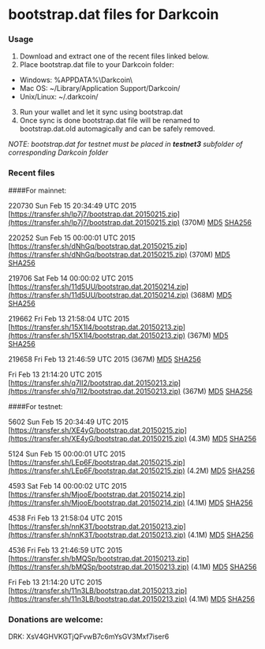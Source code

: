 # bootstrap.dat files for Darkcoin

### Usage

1. Download and extract one of the recent files linked below.
2. Place bootstrap.dat file to your Darkcoin folder:
 - Windows: %APPDATA%\Darkcoin\
 - Mac OS: ~/Library/Application Support/Darkcoin/
 - Unix/Linux: ~/.darkcoin/
3. Run your wallet and let it sync using bootstrap.dat
4. Once sync is done bootstrap.dat file will be renamed to bootstrap.dat.old automagically and can be safely removed.

_NOTE: bootstrap.dat for testnet must be placed in **testnet3** subfolder of corresponding Darkcoin folder_

### Recent files

####For mainnet:

220730 Sun Feb 15 20:34:49 UTC 2015 [https://transfer.sh/lp7j7/bootstrap.dat.20150215.zip](https://transfer.sh/lp7j7/bootstrap.dat.20150215.zip) (370M) [MD5](https://transfer.sh/VP7gd/md5.txt) [SHA256](https://transfer.sh/Fd6XL/sha256.txt)

220252 Sun Feb 15 00:00:01 UTC 2015 [https://transfer.sh/dNhGq/bootstrap.dat.20150215.zip](https://transfer.sh/dNhGq/bootstrap.dat.20150215.zip) (370M) [MD5](https://transfer.sh/Dmoec/md5.txt) [SHA256](https://transfer.sh/1go60d/sha256.txt)

219706 Sat Feb 14 00:00:02 UTC 2015 [https://transfer.sh/11d5UU/bootstrap.dat.20150214.zip](https://transfer.sh/11d5UU/bootstrap.dat.20150214.zip) (368M) [MD5](https://transfer.sh/1dNUF3/md5.txt) [SHA256](https://transfer.sh/KqKUZ/sha256.txt)

219662 Fri Feb 13 21:58:04 UTC 2015 [https://transfer.sh/15X1I4/bootstrap.dat.20150213.zip](https://transfer.sh/15X1I4/bootstrap.dat.20150213.zip) (367M) [MD5](https://transfer.sh/PI8rm/md5.txt) [SHA256](https://transfer.sh/14A8bs/sha256.txt)

219658 Fri Feb 13 21:46:59 UTC 2015 []() (367M) [MD5](https://transfer.sh/vyGLb/md5.txt) [SHA256](https://transfer.sh/kB91g/sha256.txt)

Fri Feb 13 21:14:20 UTC 2015 [https://transfer.sh/q7II2/bootstrap.dat.20150213.zip](https://transfer.sh/q7II2/bootstrap.dat.20150213.zip) (367M) [MD5](https://transfer.sh/ZIJiE/md5.txt) [SHA256](https://transfer.sh/8Q8XH/sha256.txt)

####For testnet:

5602 Sun Feb 15 20:34:49 UTC 2015 [https://transfer.sh/XE4yG/bootstrap.dat.20150215.zip](https://transfer.sh/XE4yG/bootstrap.dat.20150215.zip) (4.3M) [MD5](https://transfer.sh/68D5h/md5.txt) [SHA256](https://transfer.sh/Pvchs/sha256.txt)

5124 Sun Feb 15 00:00:01 UTC 2015 [https://transfer.sh/LEp6F/bootstrap.dat.20150215.zip](https://transfer.sh/LEp6F/bootstrap.dat.20150215.zip) (4.2M) [MD5](https://transfer.sh/JEd2Y/md5.txt) [SHA256](https://transfer.sh/1hLQT8/sha256.txt)

4593 Sat Feb 14 00:00:02 UTC 2015 [https://transfer.sh/MjooE/bootstrap.dat.20150214.zip](https://transfer.sh/MjooE/bootstrap.dat.20150214.zip) (4.1M) [MD5](https://transfer.sh/1gziV3/md5.txt) [SHA256](https://transfer.sh/1fmgdw/sha256.txt)

4538 Fri Feb 13 21:58:04 UTC 2015 [https://transfer.sh/nnK3T/bootstrap.dat.20150213.zip](https://transfer.sh/nnK3T/bootstrap.dat.20150213.zip) (4.1M) [MD5](https://transfer.sh/RSjMu/md5.txt) [SHA256](https://transfer.sh/1dJhzz/sha256.txt)

4536 Fri Feb 13 21:46:59 UTC 2015 [https://transfer.sh/bMQSp/bootstrap.dat.20150213.zip](https://transfer.sh/bMQSp/bootstrap.dat.20150213.zip) (4.1M) [MD5](https://transfer.sh/2ZoSV/md5.txt) [SHA256](https://transfer.sh/77AkO/sha256.txt)

Fri Feb 13 21:14:20 UTC 2015 [https://transfer.sh/11n3LB/bootstrap.dat.20150213.zip](https://transfer.sh/11n3LB/bootstrap.dat.20150213.zip) (4.1M) [MD5](https://transfer.sh/3IICP/md5.txt) [SHA256](https://transfer.sh/hHvlZ/sha256.txt)

### Donations are welcome:

DRK: XsV4GHVKGTjQFvwB7c6mYsGV3Mxf7iser6
